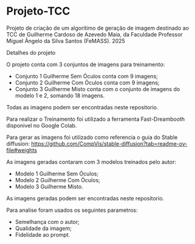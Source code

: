 # Projeto-TCC
Projeto de criação de um algoritimo de geração de imagem destinado ao TCC de Guilherme Cardoso de Azevedo Maia, da Faculdade Professor Miguel Ângelo da Silva Santos (FeMASS). 2025

Detalhes do projeto

O projeto conta com 3 conjuntos de imagens para treinamento:
* Conjunto 1 Guilherme Sem Óculos conta com 9 imagens;
* Conjunto 2 Guilherme Com Óculos conta com 9 imagens;
* Conjunto 3 Guilherme Misto conta com o conjunto de imagens do modelo 1 e 2, somando 18 imagens.

Todas as imagens podem ser encontradas neste repositorio.

Para realizar o Treinamento foi utilizado a ferramenta Fast-Dreambooth disponivel no Google Colab.

Para gerar as imagens foi utilizado como referencia o guia do Stable diffusion: https://github.com/CompVis/stable-diffusion?tab=readme-ov-file#weights

As imagens geradas contaram com 3 modelos treinados pelo autor:
* Modelo 1 Guilherme Sem Óculos;
* Modelo 2 Guilherme Com Óculos;
* Modelo 3 Guilherme Misto.

As imagens geradas podem ser encontradas neste repositorio.

Para analise foram usados os seguintes parametros: 
* Semelhança com o autor;
* Qualidade da imagem;
* Fidelidade ao prompt.

